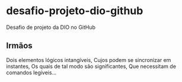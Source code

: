 # desafio-projeto-dio-github
Desafio de projeto da DIO no GitHub

## Irmãos

Dois elementos lógicos intangíveis,
Cujos podem se sincronizar em instantes,
Os quais de tal modo são significantes,
Que necessitam de comandos legíveis...
